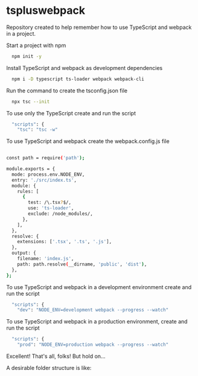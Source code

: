 
# tspluswebpack
Repository created to help remember how to use TypeScript and webpack in a project.

Start a project with npm

```bash
  npm init -y
```

Install TypeScript and webpack as development dependencies

```bash
  npm i -D typescript ts-loader webpack webpack-cli
```

Run the command to create the tsconfig.json file

```bash
  npx tsc --init
```

To use only the TypeScript create and run the script

```bash
  "scripts": {
    "tsc": "tsc -w"
```

To use TypeScript and webpack create the webpack.config.js file

```bash
  
const path = require('path');

module.exports = {
  mode: process.env.NODE_ENV,
  entry: './src/index.ts',
  module: {
    rules: [
      {
        test: /\.tsx?$/,
        use: 'ts-loader',
        exclude: /node_modules/,
      },
    ],
  },
  resolve: {
    extensions: ['.tsx', '.ts', '.js'],
  },
  output: {
    filename: 'index.js',
    path: path.resolve(__dirname, 'public', 'dist'),
  },
};
```

To use TypeScript and webpack in a development environment create and run the script

```bash
  "scripts": {
    "dev": "NODE_ENV=development webpack --progress --watch"
```

To use TypeScript and webpack in a production environment, create and run the script

```bash
  "scripts": {
    "prod": "NODE_ENV=production webpack --progress --watch"
```

Excellent! That's all, folks! But hold on...

A desirable folder structure is like:
